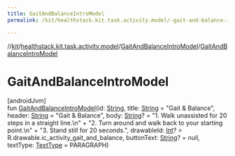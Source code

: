 ```yaml
---
title: GaitAndBalanceIntroModel
permalink: /kit/healthstack.kit.task.activity.model/-gait-and-balance-intro-model/-gait-and-balance-intro-model.html

---
```

//[kit](../../../index.html)/[healthstack.kit.task.activity.model](../index.html)/[GaitAndBalanceIntroModel](index.html)/[GaitAndBalanceIntroModel](-gait-and-balance-intro-model.html)



# GaitAndBalanceIntroModel



[androidJvm]\
fun [GaitAndBalanceIntroModel](-gait-and-balance-intro-model.html)(id: [String](https://kotlinlang.org/api/latest/jvm/stdlib/kotlin/-string/index.html), title: [String](https://kotlinlang.org/api/latest/jvm/stdlib/kotlin/-string/index.html) = &quot;Gait &amp; Balance&quot;, header: [String](https://kotlinlang.org/api/latest/jvm/stdlib/kotlin/-string/index.html) = &quot;Gait &amp; Balance&quot;, body: [String](https://kotlinlang.org/api/latest/jvm/stdlib/kotlin/-string/index.html)? = &quot;1. Walk unassisted for 20 steps in a straight line.\n&quot; +
        &quot;2. Turn around and walk back to your starting point.\n&quot; +
        &quot;3. Stand still for 20 seconds.&quot;, drawableId: [Int](https://kotlinlang.org/api/latest/jvm/stdlib/kotlin/-int/index.html)? = R.drawable.ic_activity_gait_and_balance, buttonText: [String](https://kotlinlang.org/api/latest/jvm/stdlib/kotlin/-string/index.html)? = null, textType: [TextType](../../healthstack.kit.ui/-text-type/index.html) = PARAGRAPH)




